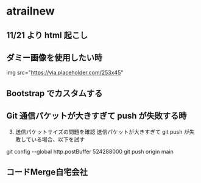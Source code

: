 # atrailnew

## 11/21 より html 起こし

## ダミー画像を使用したい時

img src="https://via.placeholder.com/253x45"

## Bootstrap でカスタムする

## Git 通信パケットが大きすぎて push が失敗する時

3. 送信パケットサイズの問題を確認
   送信パケットが大きすぎて git push が失敗している場合、以下を試す

git config --global http.postBuffer 524288000
git push origin main

## コードMerge自宅会社